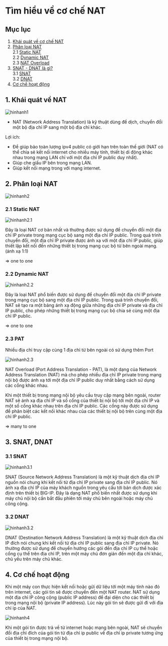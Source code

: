 # Tìm hiểu về cơ chế NAT

## Mục lục
1. [Khái quát về cơ chế NAT](#1-khái-quát-về-nat)  
2. [Phân loại NAT](#2-phân-loại-nat)  
  2.1 [Static NAT](#21-static-nat)  
  2.2 [Dynamic NAT](#22-dynamic-nat)  
  2.3 [NAT Overload](#23-pat)  
3. [SNAT - DNAT là gì?](#3-snat-dnat)  
  3.1 [SNAT](#31-snat)  
  3.2 [DNAT](#32-dnat)  
4. [Cơ chế hoạt động](#4-cơ-chế-hoạt-động)  
## 1. Khái quát về NAT
![hinhanh1](/LinhNH/07.Timhieu_NAT/images/nat.png)  
- NAT (Network Address Translation) là kỹ thuật dùng để dịch, chuyển đổi một bộ địa chỉ IP  sang một bộ địa chỉ khác.

Lợi ích:

- Để giúp bảo toàn lượng ipv4 public có giới hạn trên toàn thế giới (NAT có thể chia sẻ kết nối internet cho nhiều máy tính, thiết bị di động khác nhau trong mạng LAN chỉ với một địa chỉ IP public duy nhất).
- Giúp che giấu IP bên trong mạng LAN.
- Giúp kết nối mạng trong với mạng internet. 

## 2. Phân loại NAT
![hinhanh2](/LinhNH/07.Timhieu_NAT/images/phanloai.png)  

### 2.1 Static NAT
![hinhanh2.1](/LinhNH/07.Timhieu_NAT/images/static.png)  

Đây là loại NAT cơ bản nhất và thường được sử dụng để chuyển đổi một địa chỉ IP private trong mạng cục bộ sang một địa chỉ IP public. Trong quá trình chuyển đổi, một địa chỉ IP private được ánh xạ với một địa chỉ IP public, giúp thiết lập kết nối đến những thiết bị trong mạng cục bộ từ bên ngoài mạng. (ánh xạ  1:1)

=> one to one

### 2.2 Dynamic NAT
![hinhanh2.2](/LinhNH/07.Timhieu_NAT/images/dynamic.png)  

Đây là loại NAT phổ biến được sử dụng để chuyển đổi một địa chỉ IP private trong mạng cục bộ sang một địa chỉ IP public. Trong quá trình chuyển đổi, NAT sẽ tạo ra một bảng ánh xạ động giữa những địa chỉ IP private và địa chỉ IP public, cho phép những thiết bị trong mạng cục bộ chia sẻ cùng một địa chỉ IP public.

=> one to one 

### 2.3 PAT

Nhiều địa chỉ truy cập cùng 1 địa chỉ từ bên ngoài có sử dụng thêm Port

![hinhanh2.3](/LinhNH/07.Timhieu_NAT/images/overloading.png)  

NAT Overload (Port Address Translation - PAT), là một dạng của Network Address Translation (NAT) mà cho phép nhiều địa chỉ IP private trong mạng nội bộ được ánh xạ tới một địa chỉ IP public duy nhất bằng cách sử dụng các cổng khác nhau.

Khi một thiết bị trong mạng nội bộ yêu cầu truy cập mạng bên ngoài, router NAT sẽ ánh xạ địa chỉ IP và số cổng của thiết bị nội bộ tới một địa chỉ IP và một số cổng khác nhau trên địa chỉ IP public. Các cổng này được sử dụng để phân biệt các kết nối khác nhau của các thiết bị nội bộ trên cùng một địa chỉ IP public.

=> many to one

## 3. SNAT, DNAT

### 3.1 SNAT
![hinhanh3.1](/LinhNH/07.Timhieu_NAT/images/snat.png) 

SNAT (Source Network Address Translation) là một kỹ thuật dịch địa chỉ IP nguồn nói chung khi kết nối từ địa chỉ IP private sang địa chỉ IP public. Nó ánh xạ địa chỉ IP của máy khách nguồn trong yêu cầu tới bản dịch được xác định trên thiết bị BIG-IP. Đây là dạng NAT phổ biến nhất được sử dụng khi máy chủ nội bộ cần bắt đầu phiên tới máy chủ bên ngoài hoặc máy chủ công cộng.
### 3.2 DNAT
![hinhanh3.2](/LinhNH/07.Timhieu_NAT/images/dnat.png) 

DNAT (Destination Network Address Translation) là một kỹ thuật dịch địa chỉ IP đích nói chung khi kết nối từ địa chỉ IP public sang địa chỉ IP private. Nó thường được sử dụng để chuyển hướng các gói đến địa chỉ IP cụ thể hoặc cổng cụ thể trên địa chỉ IP, trên một máy chủ đơn giản đến một địa chỉ khác, chủ yếu trên máy chủ khác.


## 4. Cơ chế hoạt động

Khi một máy con thực hiện kết nối hoặc gửi dữ liệu tới một máy tính nào đó trên internet, các gói tin sẽ được chuyển đến một NAT router. NAT sử dụng một địa chỉ IP công cộng (public IP address) để đại diện cho các thiết bị trong mạng nội bộ (private IP address). Lúc này gói tin sẽ được gửi đi với địa chỉ ip của NAT.

![hinhanh4](/LinhNH/07.Timhieu_NAT/images/coche_hoatdong.png) 

Khi một gói tin được trả về từ internet hoặc mạng bên ngoài, NAT sẽ chuyển đổi địa chỉ đích của gói tin từ địa chỉ ip public về địa chỉ ip private tương ứng của thiết bị trong mạng nội bộ.

